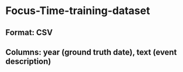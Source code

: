 # Focus-Time-training-dataset

## Format: CSV
## Columns: year (ground truth date), text (event description)
